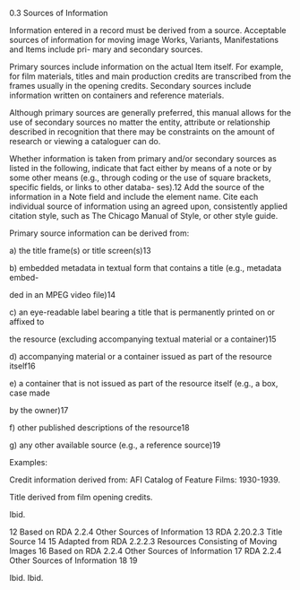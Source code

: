 0.3 Sources of Information

Information entered in a record must be derived from a source. Acceptable sources
of information for moving image Works, Variants, Manifestations and Items include pri-
mary and secondary sources.

Primary sources include information on the actual Item itself. For example, for film
materials, titles and main production credits are transcribed from the frames usually in
the opening credits. Secondary sources include information written on containers and
reference materials.

Although primary sources are generally preferred, this manual allows for the use of
secondary sources no matter the entity, attribute or relationship described in recognition
that there may be constraints on the amount of research or viewing a cataloguer can do.

Whether information is taken from primary and/or secondary sources as listed in the
following,  indicate  that  fact  either  by  means  of  a  note  or  by  some  other  means  (e.g.,
through coding or the use of square brackets, specific fields, or links to other databa-
ses).12 Add the source of the information in a Note field and include the element name.
Cite  each  individual  source  of  information  using  an  agreed  upon,  consistently  applied
citation style, such as The Chicago Manual of Style, or other style guide.

Primary source information can be derived from:

a)  the title frame(s) or title screen(s)13

b)  embedded metadata in textual form that contains a title (e.g., metadata embed-

ded in an MPEG video file)14

c)  an eye-readable label bearing a title that is permanently printed on or affixed to

the resource (excluding accompanying textual material or a container)15

d)  accompanying material or a container issued as part of the resource itself16

e)  a container that is not issued as part of the resource itself (e.g., a box, case made

by the owner)17

f)  other published descriptions of the resource18

g)  any other available source (e.g., a reference source)19

Examples:

Credit information derived from: AFI Catalog of Feature Films: 1930-1939.

Title derived from film opening credits.

Ibid.

12  Based on RDA 2.2.4 Other Sources of Information
13  RDA 2.20.2.3 Title Source
14
15  Adapted from RDA 2.2.2.3 Resources Consisting of Moving Images
16  Based on RDA 2.2.4 Other Sources of Information
17  RDA 2.2.4 Other Sources of Information
18
19

Ibid.
Ibid.


